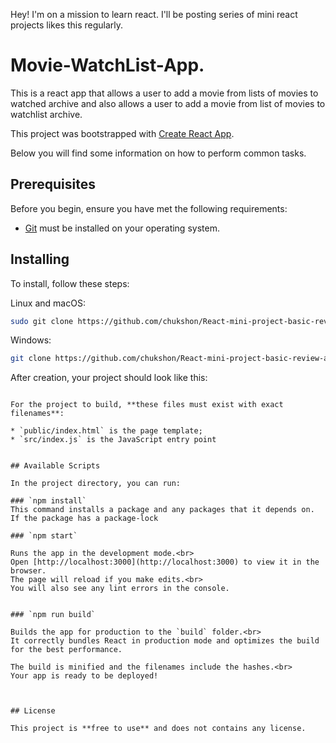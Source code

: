 Hey! I'm on a mission to learn react. I'll be posting series of mini react projects likes this regularly.


# Movie-WatchList-App.
This is a react app that allows a user to add a movie from lists of movies to watched archive and also allows a user to add a movie from list of movies to watchlist archive.

This project was bootstrapped with [Create React App](https://github.com/facebookincubator/create-react-app).

Below you will find some information on how to perform common tasks.<br>


## Prerequisites

Before you begin, ensure you have met the following requirements:

* [Git](https://git-scm.com/downloads "Download Git") must be installed on your operating system.

## Installing

To install, follow these steps:

Linux and macOS:

```bash
sudo git clone https://github.com/chukshon/React-mini-project-basic-review-app.git
```

Windows:

```bash
git clone https://github.com/chukshon/React-mini-project-basic-review-app.git
```


After creation, your project should look like this:

```

For the project to build, **these files must exist with exact filenames**:

* `public/index.html` is the page template;
* `src/index.js` is the JavaScript entry point


## Available Scripts

In the project directory, you can run:

### `npm install`
This command installs a package and any packages that it depends on. If the package has a package-lock

### `npm start`

Runs the app in the development mode.<br>
Open [http://localhost:3000](http://localhost:3000) to view it in the browser.
The page will reload if you make edits.<br>
You will also see any lint errors in the console.


### `npm run build`

Builds the app for production to the `build` folder.<br>
It correctly bundles React in production mode and optimizes the build for the best performance.

The build is minified and the filenames include the hashes.<br>
Your app is ready to be deployed!



## License

This project is **free to use** and does not contains any license.

